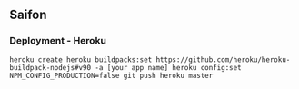 ## Saifon

### Deployment - Heroku
``
    heroku create
    heroku buildpacks:set https://github.com/heroku/heroku-buildpack-nodejs#v90 -a [your app name]
    heroku config:set NPM_CONFIG_PRODUCTION=false
    git push heroku master
``    